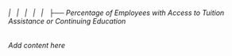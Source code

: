 ###### |   |   |   |   |   ├── Percentage of Employees with Access to Tuition Assistance or Continuing Education

*Add content here*